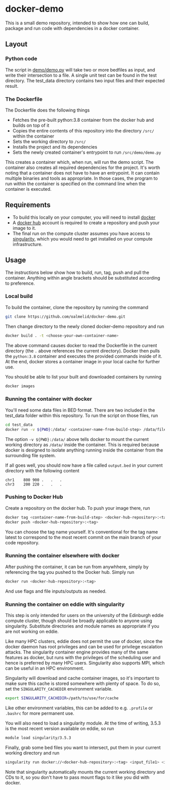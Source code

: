 # docker-demo

This is a small demo repository, intended to show how one can build, package and run code with dependencies in a docker container.

## Layout

### Python code

The script in [demo/demo.py](demo/demo.py) will take two or more bedfiles as input, and write their intersection to a file.
A single unit test can be found in the test directory.
The test_data directory contains two input files and their expected result.

### The Dockerfile

The Dockerfile does the following things

- Fetches the pre-built python:3.8 container from the docker hub and builds on top of it
- Copies the entire contents of this repository into the directory `/src/` within the container
- Sets the working directory to `/src/`
- Installs the project and its dependencies
- Sets the newly created container's entrypoint to run `/src/demo/demo.py`

This creates a container which, when run, will run the demo script. The container also creates all required dependencies for the project. It's worth noting that a container does not have to have an entrypoint. It can contain multiple binaries and tools as appropriate. In those cases, the program to run within the container is specified on the command line when the container is executed.

## Requirements
- To build this locally on your computer, you will need to install [docker](https://www.docker.com/get-started)
- A [docker hub](https://hub.docker.com/) account is required to create a repository and push your image to it.
- The final run on the compute cluster assumes you have access to [singularity](https://singularity.lbl.gov/), which you would need to get installed on your compute infrastructure.

## Usage

The instructions below show how to build, run, tag, push and pull the container. Anything within angle brackets should be substituted according to preference.

### Local build
To build the container, clone the repository by running the command
```bash
git clone https://github.com/oalmelid/docker-demo.git
```
Then change directory to the newly cloned docker-demo repository and run
```bash
docker build . -t <choose-your-own-container-name>
```
The above command causes docker to read the Dockerfile in the current directory (the `.` above references the current directory). Docker then pulls the `python:3.8` container and executes the provided commands inside of it. At the end, docker stores a container image in your local cache for further use.

You should be able to list your built and downloaded containers by running
```bash
docker images
```

### Running the container with docker
You'll need some data files in BED format. There are two included in the test_data folder within this repository. To run the script on those files, run
```bash
cd test_data
docker run -v ${PWD}:/data/ <container-name-from-build-step> /data/file1.bed /data/file2.bed /data/output.bed
```
The option `-v ${PWD}:/data/` above tells docker to mount the current working directory as `/data/` inside the container.
This is required because docker is designed to isolate anything running inside the container from the surrounding file system.

If all goes well, you should now have a file called `output.bed` in your current directory with the following content
```
chr1	800	900	.	.	.
chr3	200	220	.	.	.
```

### Pushing to Docker Hub
Create a repository on the docker hub. To push your image there, run
```bash
docker tag <container-name-from-build-step> <docker-hub-repository>:<tag>
docker push <docker-hub-repository>:<tag>
```
You can choose the tag name yourself. It's conventional for the tag name latest to correspond to the most recent commit on the main branch of your code repository.

### Running the container elsewhere with docker
After pushing the container, it can be run from anywhhere, simply by referencing the tag you pushed to the Docker hub. Simply run
```bash
docker run <docker-hub-repository>:<tag>
```
And use flags and file inputs/outputs as needed.

### Running the container on eddie with singularity
This step is only intended for users on the university of the Edinburgh eddie compute cluster, though should be broadly applicable to anyone using singularity. Substitute directories and module names as appropriate if you are not working on eddie.

Like many HPC clusters, eddie does not permit the use of docker, since the docker daemon has root privileges and can be used for privilege escalation attacks. The singularity container engine provides many of the same features as docker, but runs with the privileges of the scheduling user and hence is preferred by many HPC users. Singularity also supports MPI, which can be useful in an HPC environment.

Singularity will download and cache container images, so it's important to make sure this cache is stored somewhere with plenty of space. To do so, set the `SINGULARITY_CACHEDIR` environment variable.
```bash
export SINGULARITY_CACHEDIR=/path/to/use/for/cache
```
Like other environment variables, this can be added to e.g. `.profile` or `.bashrc` for more permanent use.

You will also need to load a singularity module. At the time of writing, 3.5.3 is the most recent version available on eddie, so run
```bash
module load singularity/3.5.3
```
Finally, grab some bed files you want to intersect, put them in your current working directory and run
```bash
singularity run docker://<docker-hub-repository>:<tag> <input_file1> <input_file2> <output_file>
```
Note that singularity automatically mounts the current working directory and CDs to it, so you don't have to pass mount flags to it like you did with docker.
